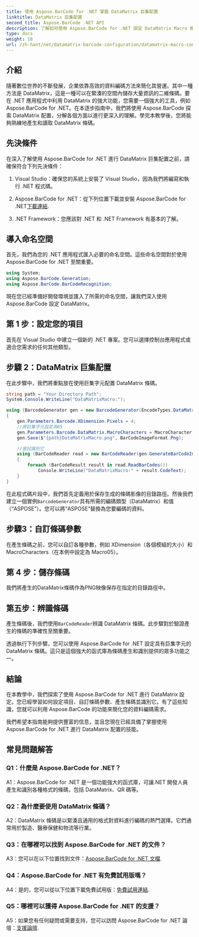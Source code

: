 ```yaml
---
title: 使用 Aspose.BarCode for .NET 掌握 DataMatrix 巨集配置
linktitle: DataMatrix 巨集配置
second_title: Aspose.BarCode .NET API
description: 了解如何使用 Aspose.BarCode for .NET 設定 DataMatrix Macro 條碼。在 .NET 應用程式中產生、自訂和識別 DataMatrix 條碼。
type: docs
weight: 18
url: /zh-hant/net/datamatrix-barcode-configuration/datamatrix-macro-configuration/
---
```

## 介紹

隨著數位世界的不斷發展，企業依靠高效的資料編碼方法來簡化其營運。其中一種方法是 DataMatrix，這是一種可以在緊湊的空間內儲存大量資訊的二維條碼。要在 .NET 應用程式中利用 DataMatrix 的強大功能，您需要一個強大的工具，例如 Aspose.BarCode for .NET。在本逐步指南中，我們將使用 Aspose.BarCode 探索 DataMatrix 配置，分解各個方面以進行更深入的理解。學完本教學後，您將能夠熟練地產生和讀取 DataMatrix 條碼。

## 先決條件

在深入了解使用 Aspose.BarCode for .NET 進行 DataMatrix 巨集配置之前，請確保符合下列先決條件：

1. Visual Studio：確保您的系統上安裝了 Visual Studio，因為我們將編寫和執行 .NET 程式碼。

2.  Aspose.BarCode for .NET：從下列位置下載並安裝 Aspose.BarCode for .NET[下載連結](https://releases.aspose.com/barcode/net/).

3. .NET Framework：您應該對 .NET 和 .NET Framework 有基本的了解。

## 導入命名空間

首先，我們為您的 .NET 應用程式匯入必要的命名空間。這些命名空間對於使用 Aspose.BarCode for .NET 至關重要。

```csharp
using System;
using Aspose.BarCode.Generation;
using Aspose.BarCode.BarCodeRecognition;
```

現在您已經準備好開發環境並匯入了所需的命名空間，讓我們深入使用 Aspose.BarCode 設定 DataMatrix。

## 第 1 步：設定您的項目

首先在 Visual Studio 中建立一個新的 .NET 專案。您可以選擇控制台應用程式或適合您需求的任何其他類型。

## 步驟 2：DataMatrix 巨集配置

在此步驟中，我們將重點放在使用巨集字元配置 DataMatrix 條碼。

```csharp
string path = "Your Directory Path";
System.Console.WriteLine("DataMatrixMacro:");

using (BarcodeGenerator gen = new BarcodeGenerator(EncodeTypes.DataMatrix, "ASPOSE"))
{
    gen.Parameters.Barcode.XDimension.Pixels = 4;
    //將巨集字元設定為05
    gen.Parameters.Barcode.DataMatrix.MacroCharacters = MacroCharacter.Macro05;
    gen.Save($"{path}DataMatrixMacro.png", BarCodeImageFormat.Png);

    //嘗試識別它
    using (BarCodeReader read = new BarCodeReader(gen.GenerateBarCodeImage(), DecodeType.DataMatrix))
    {
        foreach (BarCodeResult result in read.ReadBarCodes())
            Console.WriteLine("DataMatrixMacro:" + result.CodeText);
    }
}
```

在此程式碼片段中，我們首先定義用於保存生成的條碼影像的目錄路徑。然後我們建立一個實例`BarcodeGenerator`具有所需的編碼類型（DataMatrix）和值（“ASPOSE”）。您可以將“ASPOSE”替換為您要編碼的資料。

## 步驟3：自訂條碼參數

在產生條碼之前，您可以自訂各種參數，例如 XDimension（各個模組的大小）和 MacroCharacters（在本例中設定為 Macro05）。

## 第 4 步：儲存條碼

我們將產生的DataMatrix條碼作為PNG映像保存在指定的目錄路徑中。

## 第五步：辨識條碼

產生條碼後，我們使用`BarCodeReader`辨識 DataMatrix 條碼。此步驟對於驗證產生的條碼的準確性至關重要。

透過執行下列步驟，您可以使用 Aspose.BarCode for .NET 設定具有巨集字元的 DataMatrix 條碼。這只是這個強大的函式庫為條碼產生和識別提供的眾多功能之一。

## 結論

在本教學中，我們探索了使用 Aspose.BarCode for .NET 進行 DataMatrix 設定。您已經學習如何設定項目、自訂條碼參數、產生條碼並識別它。有了這些知識，您就可以利用 Aspose.BarCode 的功能來簡化您的資料編碼需求。

我們希望本指南能夠提供豐富的信息，並且您現在已經具備了掌握使用 Aspose.BarCode for .NET 進行 DataMatrix 配置的技能。

## 常見問題解答

### Q1：什麼是 Aspose.BarCode for .NET？

A1：Aspose.BarCode for .NET 是一個功能強大的函式庫，可讓.NET 開發人員產生和識別各種格式的條碼，包括 DataMatrix、QR 碼等。

### Q2：為什麼要使用 DataMatrix 條碼？

A2：DataMatrix 條碼是以緊湊且通用的格式對資料進行編碼的熱門選擇。它們通常用於製造、醫療保健和物流等行業。

### Q3：在哪裡可以找到 Aspose.BarCode for .NET 的文件？

 A3：您可以在以下位置找到文件：[Aspose.BarCode for .NET 文檔](https://reference.aspose.com/barcode/net/).

### Q4：Aspose.BarCode for .NET 有免費試用版嗎？

A4：是的，您可以從以下位置下載免費試用版：[免費試用連結](https://releases.aspose.com/).

### Q5：哪裡可以獲得 Aspose.BarCode for .NET 的支援？

A5：如果您有任何疑問或需要支持，您可以訪問 Aspose.BarCode for .NET 論壇：[支援論壇](https://forum.aspose.com/c/barcode/13).